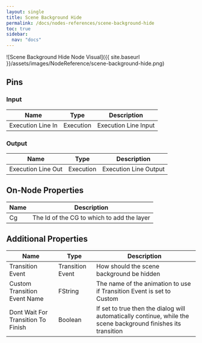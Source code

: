 ```yaml
---
layout: single
title: Scene Background Hide
permalink: /docs/nodes-references/scene-background-hide
toc: true
sidebar:
  nav: "docs"
---
```



![Scene Background Hide Node Visual]({{ site.baseurl }}/assets/images/NodeReference/scene-background-hide.png)

## Pins

### Input

| Name | Type | Description |
| --- | --- | --- |
| Execution Line In | Execution | Execution Line Input |

### Output

| Name | Type | Description |
| --- | --- | --- |
| Execution Line Out | Execution | Execution Line Output |

## On-Node Properties

| Name | Description |
| --- | --- |
| Cg | The Id of the CG to which to add the layer |

## Additional Properties

| Name | Type | Description |
| --- | --- | --- |
| Transition Event | Transition Event | How should the scene background be hidden |
| Custom Transition Event Name | FString | The name of the animation to use if Transition Event is set to Custom |
| Dont Wait For Transition To Finish | Boolean | If set to true then the dialog will automatically continue, while the scene background finishes its transition |